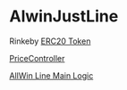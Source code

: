 # AlwinJustLine

Rinkeby
[ERC20 Token](https://rinkeby.etherscan.io/address/0xf44a3fa99929d187dde08473a7df03e54c0a5f94#code)

[PriceController](https://rinkeby.etherscan.io/address/0xf6a332840e16c21a27c50a11e0e9e40778babc7e#code)

[AllWin Line Main Logic]()